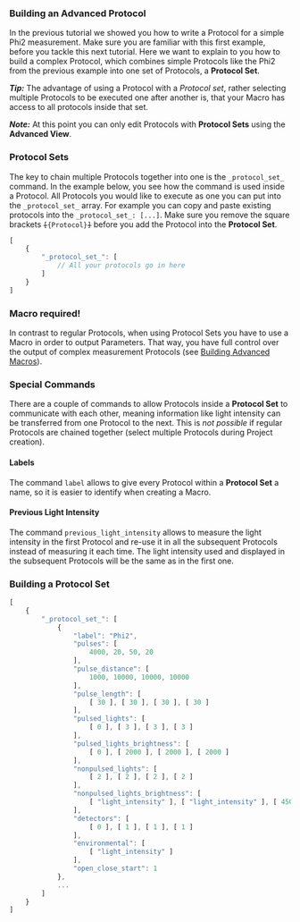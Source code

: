 ### Building an Advanced Protocol

In the previous tutorial we showed you how to write a Protocol for a simple Phi2 measurement. Make sure you are familiar with this first example, before you tackle this next tutorial. Here we want to explain to you how to build a complex Protocol, which combines simple Protocols like the Phi2 from the previous example into one set of Protocols, a **Protocol Set**.

***Tip:*** The advantage of using a Protocol with a _Protocol set_, rather selecting multiple Protocols to be executed one after another is, that your Macro has access to all protocols inside that set.

***Note:*** At this point you can only edit Protocols with **Protocol Sets** using the **Advanced View**.

### Protocol Sets

The key to chain multiple Protocols together into one is the `_protocol_set_` command. In the example below, you see how the command is used inside a Protocol. All Protocols you would like to execute as one you can put into the `_protocol_set_` array. For example you can copy and paste existing protocols into the `_protocol_set_: [...]`. Make sure you remove the square brackets <code><s>[</s>{Protocol}<s>]</s></code> before you add the Protocol into the **Protocol Set**.

```javascript
[
    {
        "_protocol_set_": [
            // All your protocols go in here
        ]
    }
]
```

### Macro required!

In contrast to regular Protocols, when using Protocol Sets you have to use a Macro in order to output Parameters. That way, you have full control over the output of complex measurement Protocols (see [Building Advanced Macros](/tutorials/building-advanced_macros)).

### Special Commands

There are a couple of commands to allow Protocols inside a **Protocol Set** to communicate with each other, meaning information like light intensity can be transferred from one Protocol to the next. This is *not possible* if regular Protocols are chained together (select multiple Protocols during Project creation).

#### Labels

The command `label` allows to give every Protocol within a **Protocol Set** a name, so it is easier to identify when creating a Macro.

#### Previous Light Intensity

The command `previous_light_intensity` allows to measure the light intensity in the first Protocol and re-use it in all the subsequent Protocols instead of measuring it each time. The light intensity used and displayed in the subsequent Protocols will be the same as in the first one.

### Building a Protocol Set

```javascript
[
    {
        "_protocol_set_": [
            {
                "label": "Phi2",
                "pulses": [
                    4000, 20, 50, 20
                ],
                "pulse_distance": [
                    1000, 10000, 10000, 10000
                ],
                "pulse_length": [
                    [ 30 ], [ 30 ], [ 30 ], [ 30 ]
                ],
                "pulsed_lights": [
                    [ 0 ], [ 3 ], [ 3 ], [ 3 ]
                ],
                "pulsed_lights_brightness": [
                    [ 0 ], [ 2000 ], [ 2000 ], [ 2000 ]
                ],
                "nonpulsed_lights": [
                    [ 2 ], [ 2 ], [ 2 ], [ 2 ]
                ],
                "nonpulsed_lights_brightness": [
                    [ "light_intensity" ], [ "light_intensity" ], [ 4500 ], [ "light_intensity" ]
                ],
                "detectors": [
                    [ 0 ], [ 1 ], [ 1 ], [ 1 ]
                ],
                "environmental": [
                    [ "light_intensity" ]
                ],
                "open_close_start": 1
            },
            ...
        ]
    }
]
```